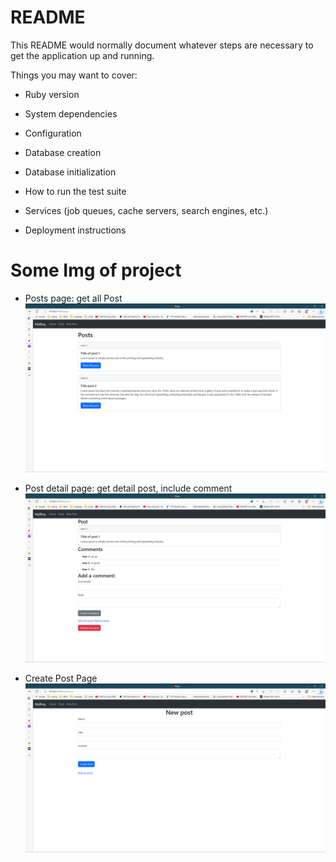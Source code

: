 # README

This README would normally document whatever steps are necessary to get the
application up and running.

Things you may want to cover:

* Ruby version

* System dependencies

* Configuration

* Database creation

* Database initialization

* How to run the test suite

* Services (job queues, cache servers, search engines, etc.)

* Deployment instructions

# Some Img of project
*  Posts page: get all Post
![All Post](./temp/posts.png)

* Post detail page: get detail post, include comment
![Detail Post](./temp/post_detail.png)

* Create Post Page 
![Create Post](./temp/create_post.png)